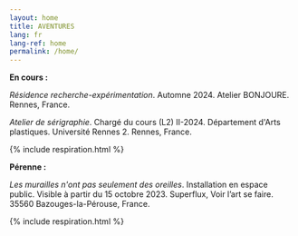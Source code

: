 ```yaml
---
layout: home
title: AVENTURES
lang: fr
lang-ref: home
permalink: /home/
---
```


**En cours :**

*Résidence recherche-expérimentation*. Automne 2024. Atelier BONJOURE. Rennes, France.

*Atelier de sérigraphie*. Chargé du cours (L2) II-2024. Département d'Arts plastiques. Université Rennes 2. Rennes, France.

{% include respiration.html %}

**Pérenne :**

*Les murailles n'ont pas seulement des oreilles*. Installation en espace public. Visible à partir du 15 octobre 2023. Superflux, Voir l’art se faire. 35560 Bazouges-la-Pérouse, France.

{% include respiration.html %}
